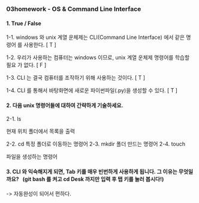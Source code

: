 ### 03homework - OS & Command Line Interface 

#### 1. True / False

 1-1. windows 와 unix 계열 운체제는 CLI(Command Line Interface) 에서 같은 명령어 를 사용한다. [   T   ]

 1-2. 우리가 사용하는 컴퓨터는 windows 이므로, unix 계열 운체제 명령어를 학습할 필요 가 없다. [   F   ]

1-3. CLI 는 결국 컴퓨터를 조작하기 위해 사용하는 것이다. [   T    ]

1-4. CLI 를 통해서 바탕화면에 새로운 파이썬파일(.py)을 생성할 수 있다. [   T   ]

#### 2. 다음 unix 명령어들에 대하여 간략하게 기술하세요.

 2-1. ls

현재 위치 폴더에서 목록을 출력

2-2. cd
특정 폴더로 이동하는 명령어
2-3. mkdir
폴더 만드는 명령어
2-4. touch 

파일을 생성하는 명령어



#### 3. CLI 와 익숙해지게 되면, Tab 키를 매우 빈번하게 사용하게 됩니다. 그 이유는 무엇일까요?   (git bash 를 켜고 cd Desk 까지만 입력 후 탭 키를 눌러 봅시다!)

-> 자동완성이 되어서 편하다.